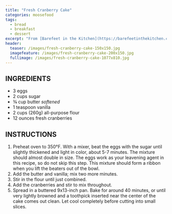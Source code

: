 ```yaml
---
title: "Fresh Cranberry Cake"
categories: moosefood
tags: 
  - bread
  - breakfast
  - dessert
excerpt: "From [Barefeet in the Kitchen](https://barefeetinthekitchen.com/cranberry-christmas-cake/). I halved the recipe (using 2 eggs), used a bit less sugar, and baked in an 8x8-inch pan for 34 minutes."
header:
  teaser: /images/fresh-cranberry-cake-150x150.jpg
  imagefeature: /images/fresh-cranberry-cake-200x150.jpg
  fullimage: /images/fresh-cranberry-cake-1077x810.jpg
---
```


## INGREDIENTS
* 3 eggs
* 2 cups sugar
* ¾ cup butter _softened_
* 1 teaspoon vanilla
* 2 cups (260g) all-purpose flour
* 12 ounces fresh cranberries

## INSTRUCTIONS
1. Preheat oven to 350°F. With a mixer, beat the eggs with the sugar until slightly thickened and light in color, about 5-7 minutes. The mixture should almost double in size. The eggs work as your leavening agent in this recipe, so do not skip this step. This mixture should form a ribbon when you lift the beaters out of the bowl.
2. Add the butter and vanilla; mix two more minutes.
3. Stir in the flour until just combined.
4. Add the cranberries and stir to mix throughout.
5. Spread in a buttered 9x13-inch pan. Bake for around 40 minutes, or until very lightly browned and a toothpick inserted near the center of the cake comes out clean. Let cool completely before cutting into small slices.
